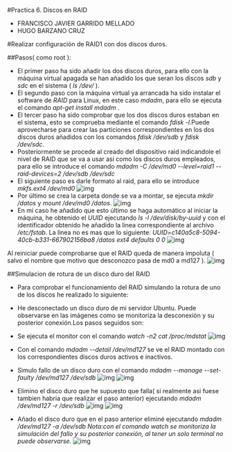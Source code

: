 #Practica 6. Discos en RAID
- FRANCISCO JAVIER GARRIDO MELLADO 
- HUGO BARZANO CRUZ

#Realizar configuración de RAID1 con dos discos duros.

##Pasos( como root ):

- El primer paso ha sido añadir los dos discos duros, para ello con la máquina virtual apagada se han añadido los que seran los discos *sdb* y *sdc* en el sistema ( *ls /dev/* ).
- El segundo paso con la máquina virtual ya arrancada ha sido instalar el software de *RAID* para Linux, en este caso *mdadm*, para ello se ejecuta el comando *apt-get install mdadm* .
- El tercer paso ha sido comprobar que los dos discos duros estaban en el sistema, esto se comprueba mediante el comando *fdisk -l*.Puede aprovecharse para crear las particiones correspondientes en los dos discos duros añadidos con los comandos *fdisk /dev/sdb* y *fdisk /dev/sdc*.
- Posteriormente se procede al creado del dispositivo raid indicandole el nivel de RAID que se va a usar asi como los discos duros empleados, para ello se introduce el comando *mdadm -C /dev/md0 --level=raid1 --raid-devices=2 /dev/sdb /dev/sdc*
- El siguiente paso es darle formato al raid, para ello se introduce *mkfs.ext4 /dev/md0*
![img](https://github.com/javiergarridomellado/SWAP2015/blob/master/practica6/mkfs.png)
- Por último se crea la carpeta donde se va a montar, se ejecuta *mkdir /datos* y *mount /dev/md0 /datos*.
![img](https://github.com/javiergarridomellado/SWAP2015/blob/master/practica6/mdadmdetail.png)
- En mi caso he añadido que esto último se haga automático al iniciar la máquina, he obtenido el *UUID* ejecutando *ls -l /dev/disk/by-uuid* y con el identificador obtenido he añadido la linea correspondiente al archivo */etc/fstab*. La linea no es mas que lo siguiente:
*UUID=c140a5c8-5094-40cb-b331-667902156ba8 /datos ext4 defaults 0 0*
![img](https://github.com/javiergarridomellado/SWAP2015/blob/master/practica6/conf_fstab.png)

Al reiniciar puede comprobarse que el RAID queda de manera impoluta ( salvo el nombre que motivo que desconozco pasa de md0 a md127 ).
![img](https://github.com/javiergarridomellado/SWAP2015/blob/master/practica6/reinicio_mdadmdetail.png)

##Simulacion de rotura de un disco duro del RAID

- Para comprobar el funcionamiento del RAID simulando la rotura de uno de los discos he realizado lo siguiente:

- He desconectado un disco duro de mi servidor Ubuntu. Puede observarse en las imágenes como se monitoriza la desconexión y su posterior conexión.Los pasos seguidos son:
- Se ejecuta el monitor con el comando *watch -n2 cat /proc/mdstat*
![img](https://github.com/javiergarridomellado/SWAP2015/blob/master/practica6/watch.png)
- Con el comando *mdadm --detail /dev/md127* se ve el RAID montado con los correspondientes discos duros activos e inactivos.
- Simulo fallo de un disco duro con el comando *mdadm --manage --set-faulty /dev/md127 /dev/sdb*
![img](https://github.com/javiergarridomellado/SWAP2015/blob/master/practica6/simulacionfallosdb.png)
![img](https://github.com/javiergarridomellado/SWAP2015/blob/master/practica6/watch_seobservafallodiscoduro.png)
- Elimino el disco duro que he supuesto que falla( si realmente asi fuese tambien habria que realizar el paso anterior) ejecutando *mdadm /dev/md127 -r /dev/sdb*
![img](https://github.com/javiergarridomellado/SWAP2015/blob/master/practica6/eliminardisco.png)
![img](https://github.com/javiergarridomellado/SWAP2015/blob/master/practica6/solo1discoactivo.png)
- Añado el disco duro que en el paso anterior eliminé ejecutando *mdadm /dev/md127 -a /dev/sdb*
*Nota:con el comando watch se monitoriza la simulación del fallo y su posterior conexión, al tener un solo terminal no puede observarse.*
![img](https://github.com/javiergarridomellado/SWAP2015/blob/master/practica6/anadirdiscodurofallido.png)

